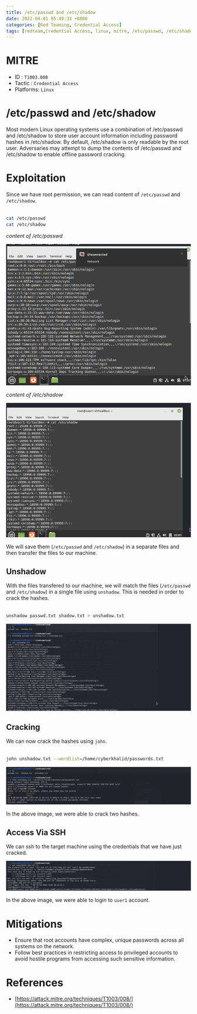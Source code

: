 ```yaml
---
title: /etc/passwd and /etc/shadow
date: 2022-04-01 05:49:33 +0800
categories: [Red Teaming, Credential Access]
tags: [redteam,Credential Access, linux, mitre, /etc/passwd, /etc/shadow ,credentials]     # TAG names should always be lowercase
---
```


# MITRE

- ID : `T1003.008`
- Tactic : `Credential Access`
- Platforms: `Linux`

# /etc/passwd and /etc/shadow

Most modern Linux operating systems use a combination of /etc/passwd and /etc/shadow to store user account information including password hashes in /etc/shadow. By default, /etc/shadow is only readable by the root user. Adversaries may attempt to dump the contents of /etc/passwd and /etc/shadow to enable offline password cracking.

# Exploitation

Since we have root permission, we can read content of `/etc/passwd` and `/etc/shadow`.

```bash

cat /etc/passwd
cat /etc/shadow

```

*content of /etc/passwd*

![etc](https://raw.githubusercontent.com/cyberkhalid/cyberkhalid.github.io/main/assets/img/ipentest/oscredetc1.png)

*content of /etc/shadow*

![etc](https://raw.githubusercontent.com/cyberkhalid/cyberkhalid.github.io/main/assets/img/ipentest/oscredetc2.png)

We will save them (`/etc/passwd` and `/etc/shadow`) in a separate files and then transfer the files to our machine. 

## Unshadow

With the files transfered to our machine, we will match the files (`/etc/passwd` and `/etc/shadow`) in a single file using `unshadow`. This is needed in order to crack the hashes.

```bash

unshadow passwd.txt shadow.txt > unshadow.txt

```

![etc](https://raw.githubusercontent.com/cyberkhalid/cyberkhalid.github.io/main/assets/img/ipentest/oscredetc3.png)

## Cracking

We can now crack the hashes using `john`.

```bash

john unshadow.txt --wordlist=/home/cyberkhalid/passwords.txt

```

![etc](https://raw.githubusercontent.com/cyberkhalid/cyberkhalid.github.io/main/assets/img/ipentest/oscredetc4.png)

In the above image, we were able to crack two hashes.

## Access Via SSH

We can ssh to the target machine using the credentials that we have just cracked.

![etc](https://raw.githubusercontent.com/cyberkhalid/cyberkhalid.github.io/main/assets/img/ipentest/oscredetc5.png)

In the above image, we were able to login to `user1` account.

# Mitigations

- Ensure that root accounts have complex, unique passwords across all systems on the network.
- Follow best practices in restricting access to privileged accounts to avoid hostile programs from accessing such sensitive information.

# References

- [https://attack.mitre.org/techniques/T1003/008/](https://attack.mitre.org/techniques/T1003/008/)
